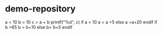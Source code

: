 # demo-repository
a = 10
b = 10
c = a + b
printf("%d", c)
if a < 10
  a = a +5
  else
  a =a+20
 endif
if b >65
b = b+10
else
b= b+5
endif
